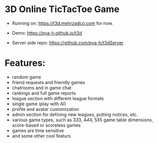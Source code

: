 # 3D Online TicTacToe Game
* Running on: https://t3d.mehrzadco.com for now.

* Demo: https://pya-h.github.io/t3d


* Server side repo: https://github.com/pya-h/t3dServer


# Features:
* random game
* friend requests and friendly games
* chatrooms and in game chat
* rankings and full game reports
* league section with different league formats
* single game (play with AI)
* profile and avatar customization
* admin section for defining new leagues, putting notices, etc.
* various game types, such as 3*3*3, 4*4*4, 5*5*5 game table dimensions, score-based or scoreless games
* games are time sensitive
* and some other cool featurs

